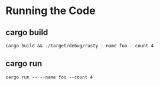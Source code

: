 # Running the Code

## cargo build

```text
cargo build && ./target/debug/rusty --name foo --count 4
```

## cargo run

```text
cargo run -- --name foo --count 4
```
